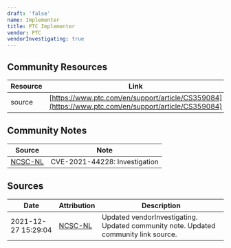 ```yaml
---
draft: 'false'
name: Implementer
title: PTC Implementer
vendor: PTC
vendorInvestigating: true
---
```



## Community Resources
| Resource | Link |
| --- | --- |
| source | [https://www.ptc.com/en/support/article/CS359084](https://www.ptc.com/en/support/article/CS359084) |

## Community Notes
| Source | Note |
| --- | --- |
| [NCSC-NL](https://github.com/NCSC-NL/log4shell/blob/main/software/README.md) | CVE-2021-44228: Investigation </ul> |

## Sources
| Date | Attribution | Description |
| --- | --- | --- |
| 2021-12-27 15:29:04 | [NCSC-NL](https://github.com/NCSC-NL/log4shell/blob/main/software/README.md) | Updated vendorInvestigating. Updated community note. Updated community link source.  |
